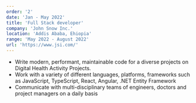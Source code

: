 ```yaml
---
order: '2'
date: 'Jan - May 2022'
title: 'Full Stack developer'
company: 'John Snow Inc.'
location: 'Addis Ababa, Ehiopia'
range: 'May 2022 - August 2022'
url: 'https://www.jsi.com/'
---
```


- Write modern, performant, maintainable code for a diverse projects on Digital Health Activity Projects.
- Work with a variety of different languages, platforms, frameworks such as JavaScript, TypeScript, React, Angular, .NET Entity Framework
- Communicate with multi-disciplinary teams of engineers, doctors and project managers on a daily basis
